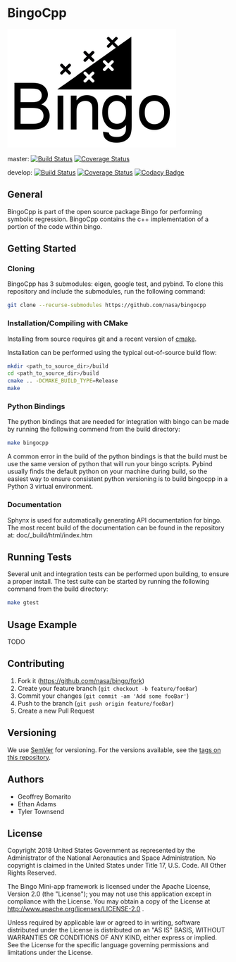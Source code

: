 # BingoCpp #

![Bingo Logo](media/logo.png)

master: [![Build Status](https://travis-ci.com/nasa/bingocpp.svg?branch=master)](https://travis-ci.com/nasa/bingocpp) [![Coverage Status](https://coveralls.io/repos/github/nasa/bingocpp/badge.svg?branch=master)](https://coveralls.io/github/nasa/bingocpp?branch=master)

develop: [![Build Status](https://travis-ci.com/nasa/bingocpp.svg?branch=develop)](https://travis-ci.com/nasa/bingocpp) [![Coverage Status](https://coveralls.io/repos/github/nasa/bingocpp/badge.svg?branch=develop)](https://coveralls.io/github/nasa/bingocpp?branch=develop) [![Codacy Badge](https://api.codacy.com/project/badge/Grade/ccd11c4092544eaca355722cea87272e)](https://www.codacy.com/app/bingo_developers/bingocpp?utm_source=github.com&amp;utm_medium=referral&amp;utm_content=nasa/bingocpp&amp;utm_campaign=Badge_Grade)

## General ##

BingoCpp is part of the open source package Bingo for performing symbolic
regression.  BingoCpp contains the c++ implementation of a portion of the code
within bingo. 

## Getting Started ##

### Cloning ###

BingoCpp has 3 submodules: eigen, google test, and pybind.  To clone this
repository and include the submodules, run the following command:

```bash
git clone --recurse-submodules https://github.com/nasa/bingocpp
```

### Installation/Compiling with CMake ###

Installing from source requires git and a recent version of
[cmake](https://cmake.org/).

Installation can be performed using the typical out-of-source build flow:

```bash
mkdir <path_to_source_dir>/build
cd <path_to_source_dir>/build
cmake .. -DCMAKE_BUILD_TYPE=Release
make
```

### Python Bindings ###

The python bindings that are needed for integration with bingo can be made by
running the following commend from the build directory:

```bash
make bingocpp
```

A common error in the build of the python bindings is that the build must be
use the same version of python that will run your bingo scripts.  Pybind
usually finds the default python on your machine during build, so the easiest
way to ensure consistent python versioning is to build bingocpp in a Python 3
virtual environment.

### Documentation ###

Sphynx is used for automatically generating API documentation for bingo. The
most recent build of the documentation can be found in the repository at:
doc/_build/html/index.htm

## Running Tests ##

Several unit and integration tests can be performed upon building, to ensure a
proper install.  The test suite can be started by running the following command
from the build directory:

```bash
make gtest
```

## Usage Example ##

TODO

## Contributing ##

1. Fork it (<https://github.com/nasa/bingo/fork>)
2. Create your feature branch (`git checkout -b feature/fooBar`)
3. Commit your changes (`git commit -am 'Add some fooBar'`)
4. Push to the branch (`git push origin feature/fooBar`)
5. Create a new Pull Request

## Versioning ##

We use [SemVer](http://semver.org/) for versioning. For the versions available,
see the [tags on this repository](https://github.com/nasa/bingocpp/tags).

## Authors ##

* Geoffrey Bomarito
* Ethan Adams
* Tyler Townsend
  
## License ##

Copyright 2018 United States Government as represented by the Administrator of
the National Aeronautics and Space Administration. No copyright is claimed in
the United States under Title 17, U.S. Code. All Other Rights Reserved.

The Bingo Mini-app framework is licensed under the Apache License, Version 2.0
(the "License"); you may not use this application except in compliance with the
License. You may obtain a copy of the License at
http://www.apache.org/licenses/LICENSE-2.0 .

Unless required by applicable law or agreed to in writing, software distributed 
under the License is distributed on an "AS IS" BASIS, WITHOUT WARRANTIES OR 
CONDITIONS OF ANY KIND, either express or implied. See the License for the 
specific language governing permissions and limitations under the License.
